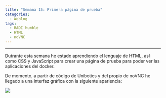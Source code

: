 ```yaml
---
title: "Semana 15: Primera página de prueba"
categories:
  - Weblog
tags:
  - RADI humble
  - HTML
  - noVNC
---
```


---
Dutrante esta semana he estado aprendiendo el lenguaje de HTML, así como CSS y JavaScript para crear una página de prueba para poder ver las aplicaciones del docker.

De momento, a partir de código de Unibotics y del propio de noVNC he llegado a una interfaz gráfica con la siguiente apariencia:

![](/2022-tfg-alejandro-moncalvillo/images/novnc_test.png)